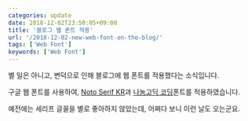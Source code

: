 ```yaml
---
categories: update
date: 2018-12-02T23:50:05+09:00
title: '블로그 웹 폰트 적용'
url: '/2018-12-02-new-web-font-on-the-blog/'
tags: ['Web Font']
keywords: ['Web Font']
---
```


별 일은 아니고, 변덕으로 인해 블로그에 웹 폰트를 적용했다는 소식입니다.

구글 웹 폰트를 사용하여, [Noto Serif KR](https://fonts.google.com/specimen/Noto+Serif+KR)과 [나눔고딕 코딩](https://github.com/naver/nanumfont/blob/master/README.md)폰트를 적용하였습니다.

예전에는 세리프 글꼴을 별로 좋아하지 않았는데, 어쩌다 보니 이런 날도 오는군요.

